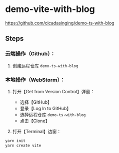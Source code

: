 # demo-vite-with-blog

https://github.com/cicadasinging/demo-ts-with-blog

## Steps

### 云端操作（Github）：

1. 创建远程仓库 `demo-ts-with-blog`

### 本地操作（WebStorm）：

1. 打开【Get from Version Control】弹窗：
    - 选择【GitHub】
    - 登录【Log ln to GitHub】
    - 选择远程仓库 `demo-ts-with-blog`
    - 点击【Clone】

2. 打开【Terminal】边窗：

```bash
yarn init
yarn create vite
```
